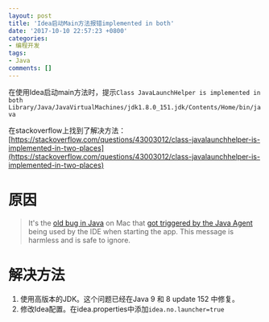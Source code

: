 ```yaml
---
layout: post
title: 'Idea启动Main方法报错implemented in both'
date: '2017-10-10 22:57:23 +0800'
categories:
- 编程开发
tags:
- Java
comments: []
---
```

在使用Idea启动main方法时，提示`Class JavaLaunchHelper is implemented in both Library/Java/JavaVirtualMachines/jdk1.8.0_151.jdk/Contents/Home/bin/java`

在stackoverflow上找到了解决方法：[https://stackoverflow.com/questions/43003012/class-javalaunchhelper-is-implemented-in-two-places](https://stackoverflow.com/questions/43003012/class-javalaunchhelper-is-implemented-in-two-places)

# 原因

> It's the [old bug in Java](https://bugs.openjdk.java.net/browse/JDK-8022291) on Mac that [got triggered by the Java Agent](https://github.com/JetBrains/intellij-community/commit/4fde1be3df5f7c145f943a969eb261e32bf72ef6) being used by the IDE when starting the app. This message is harmless and is safe to ignore.

# 解决方法

1. 使用高版本的JDK。这个问题已经在Java 9 和 8 update 152 中修复。
2. 修改Idea配置。在idea.properties中添加`idea.no.launcher=true`
